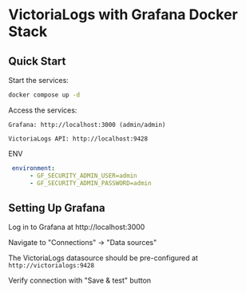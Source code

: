 # VictoriaLogs with Grafana Docker Stack
## Quick Start

 Start the services:

```bash
docker compose up -d
```
 Access the services:
```
Grafana: http://localhost:3000 (admin/admin)
```
```
VictoriaLogs API: http://localhost:9428
```
ENV
```yaml
 environment:
      - GF_SECURITY_ADMIN_USER=admin
      - GF_SECURITY_ADMIN_PASSWORD=admin
```

## Setting Up Grafana

Log in to Grafana at http://localhost:3000

Navigate to "Connections" → "Data sources"

The VictoriaLogs datasource should be pre-configured at `http://victorialogs:9428`

Verify connection with "Save & test" button

